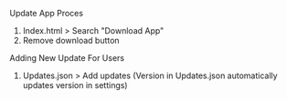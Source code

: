 Update App Proces

1. Index.html > Search "Download App"
2. Remove download button

Adding New Update For Users

1. Updates.json > Add updates (Version in Updates.json automatically updates version in settings)
